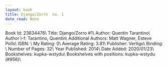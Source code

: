 ```yaml
---
layout: book
title: Django/Zorro  no. 1
date_read: None
---
```


Book Id: 23634476\ 
Title: Django/Zorro #1\ 
Author: Quentin Tarantino\ 
Author l-f: Tarantino, Quentin\ 
Additional Authors: Matt Wagner, Esteve Polls\ 
ISBN: \ 
My Rating: 0\ 
Average Rating: 3.81\ 
Publisher: Vertigo\ 
Binding: \ 
Number of Pages: 32\ 
Year Published: 2014\ 
Date Added: 2020/01/23\ 
Bookshelves: kupka-wstydu\ 
Bookshelves with positions: kupka-wstydu (#956)\ 


